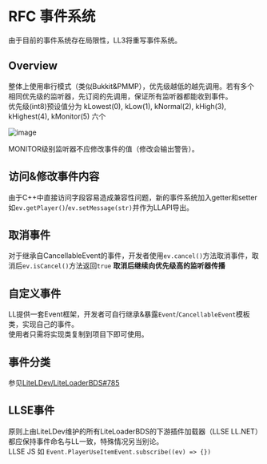 # RFC 事件系统

由于目前的事件系统存在局限性，LL3将重写事件系统。

## Overview

整体上使用串行模式（类似Bukkit&PMMP），优先级越低的越先调用。若有多个相同优先级的监听器，先订阅的先调用，保证所有监听器都能收到事件。  
优先级(int8)预设值分为 kLowest(0), kLow(1), kNormal(2), kHigh(3), kHighest(4), kMonitor(5) 六个  

![image](https://user-images.githubusercontent.com/66063199/213874170-07fabeae-eb63-430c-91d1-0bc14bfde088.png)

MONITOR级别监听器不应修改事件的值（修改会输出警告）。

## 访问&修改事件内容

由于C++中直接访问字段容易造成兼容性问题，新的事件系统加入getter和setter如`ev.getPlayer()`/`ev.setMessage(str)`并作为LLAPI导出。

## 取消事件

对于继承自CancellableEvent的事件，开发者使用`ev.cancel()`方法取消事件，取消后`ev.isCancel()`方法返回`true` **取消后继续向优先级高的监听器传播**  

## 自定义事件

LL提供一套Event框架，开发者可自行继承&暴露`Event`/`CancellableEvent`模板类，实现自己的事件。  
使用者只需将实现类复制到项目下即可使用。  

## 事件分类

参见[LiteLDev/LiteLoaderBDS#785](https://github.com/LiteLDev/LiteLoaderBDS/issues/785)

## LLSE事件

原则上由LiteLDev维护的所有LiteLoaderBDS的下游插件加载器（LLSE LL.NET）都应保持事件命名与LL一致，特殊情况另当别论。  
LLSE JS 如 `Event.PlayerUseItemEvent.subscribe((ev) => {})`
